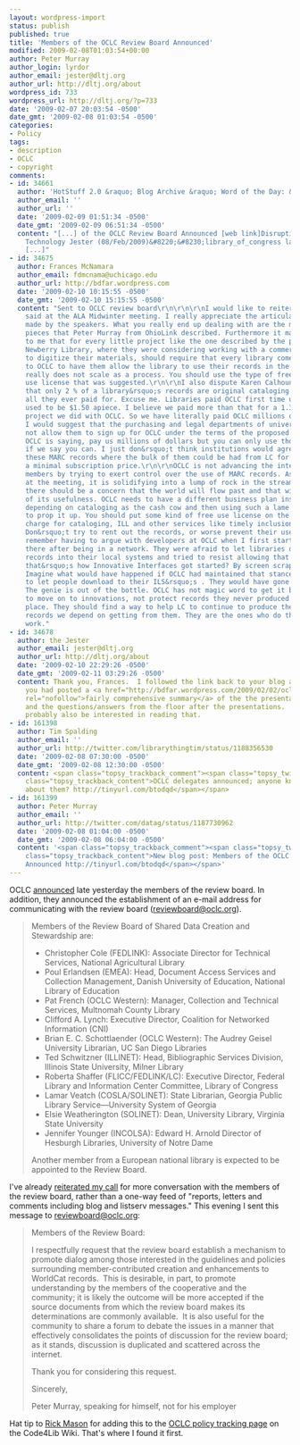 ```yaml
---
layout: wordpress-import
status: publish
published: true
title: 'Members of the OCLC Review Board Announced'
modified: 2009-02-08T01:03:54+00:00
author: Peter Murray
author_login: lyrdor
author_email: jester@dltj.org
author_url: http://dltj.org/about
wordpress_id: 733
wordpress_url: http://dltj.org/?p=733
date: '2009-02-07 20:03:54 -0500'
date_gmt: '2009-02-08 01:03:54 -0500'
categories:
- Policy
tags:
- description
- OCLC
- copyright
comments:
- id: 34661
  author: 'HotStuff 2.0 &raquo; Blog Archive &raquo; Word of the Day: &#8220;solinet&#8221;'
  author_email: ''
  author_url: ''
  date: '2009-02-09 01:51:34 -0500'
  date_gmt: '2009-02-09 06:51:34 -0500'
  content: "[...] of the OCLC Review Board Announced [web link]Disruptive Library
    Technology Jester (08/Feb/2009)&#8220;&#8230;library_of_congress lamar veatch
    [...]"
- id: 34675
  author: Frances McNamara
  author_email: fdmcnama@uchicago.edu
  author_url: http://bdfar.wordpress.com
  date: '2009-02-10 10:15:55 -0500'
  date_gmt: '2009-02-10 15:15:55 -0500'
  content: "Sent to OCLC review board\r\n\r\n\r\nI would like to reiterate what I
    said at the ALA Midwinter meeting. I really appreciate the articulate comments
    made by the speakers. What you really end up dealing with are the messy metadata
    pieces that Peter Murray from OhioLink described. Furthermore it makes no sense
    to me that for every little project like the one described by the person from
    Newberry Library, where they were considering working with a commercial vendor
    to digitize their materials, should require that every library come and bow down
    to OCLC to have them allow the library to use their records in the project. That
    really does not scale as a process. You should use the type of free or shared
    use license that was suggested.\r\n\r\nI also dispute Karen Calhoun&rsquo;s explanation
    that only 2 % of a library&rsquo;s records are original cataloging so that&rsquo;s
    all they ever paid for. Excuse me. Libraries paid OCLC first time use fees that
    used to be $1.50 apiece. I believe we paid more than that for a 1.3 million recon
    project we did with OCLC. So we have literally paid OCLC millions of dollars.
    I would suggest that the purchasing and legal departments of universities would
    not allow them to sign up for OCLC under the terms of the proposed policy. So,
    OCLC is saying, pay us millions of dollars but you can only use those records
    if we say you can. I just don&rsquo;t think institutions would agree. Not for
    these MARC records where the bulk of them could be had from LC for free or for
    a minimal subscription price.\r\n\r\nOCLC is not advancing the interests of its
    members by trying to exert control over the use of MARC records. As I commented
    at the meeting, it is solidifying into a lump of rock in the stream and I think
    there should be a concern that the world will flow past and that will be the end
    of its usefulness. OCLC needs to have a different business plan instead of just
    depending on cataloging as the cash cow and then using such a lame policy to try
    to prop it up. You should put some kind of free use license on the records and
    charge for cataloging, ILL and other services like timely inclusion in Worldcat.org.
    Don&rsquo;t try to rent out the records, or worse prevent their use.\r\n\r\nI
    remember having to argue with developers at OCLC when I first started working
    there after being in a network. They were afraid to let libraries download MARC
    records into their local systems and tried to resist allowing that to happen (remember
    that&rsquo;s how Innovative Interfaces got started? By screen scraping to do that).
    Imagine what would have happened if OCLC had maintained that stance and refused
    to let people download to their ILS&rsquo;s . They would have gone elsewhere.
    The genie is out of the bottle. OCLC has not magic word to get it back. They need
    to move on to innovations, not protect records they never produced in the first
    place. They should find a way to help LC to continue to produce the many, many
    records we depend on getting from them. They are the ones who do the bulk of the
    work."
- id: 34678
  author: the Jester
  author_email: jester@dltj.org
  author_url: http://dltj.org/about
  date: '2009-02-10 22:29:26 -0500'
  date_gmt: '2009-02-11 03:29:26 -0500'
  content: Thank you, Frances.  I followed the link back to your blog and noted that
    you had posted a <a href="http://bdfar.wordpress.com/2009/02/02/oclc-hullaballou-ala-midwinter-2009-monday/"
    rel="nofollow">fairly comprehensive summary</a> of the the presentations at midwinter
    and the questions/answers from the floor after the presentations.  Folks will
    probably also be interested in reading that.
- id: 161398
  author: Tim Spalding
  author_email: ''
  author_url: http://twitter.com/librarythingtim/status/1188356530
  date: '2009-02-08 07:30:00 -0500'
  date_gmt: '2009-02-08 12:30:00 -0500'
  content: <span class="topsy_trackback_comment"><span class="topsy_twitter_username"><span
    class="topsy_trackback_content">OCLC delegates announced; anyone know anything
    about them? http://tinyurl.com/btodqd</span></span>
- id: 161399
  author: Peter Murray
  author_email: ''
  author_url: http://twitter.com/datag/status/1187730962
  date: '2009-02-08 01:04:00 -0500'
  date_gmt: '2009-02-08 06:04:00 -0500'
  content: '<span class="topsy_trackback_comment"><span class="topsy_twitter_username"><span
    class="topsy_trackback_content">New blog post: Members of the OCLC Review Board
    Announced http://tinyurl.com/btodqd</span></span>'
---
```

<p>OCLC <a href="http://www.oclc.org/us/en/news/releases/200910.htm" title="Review Board Named">announced</a> late yesterday the members of the review board.  In addition, they announced the establishment of an e-mail address for communicating with the review board (<a href="mailto:reviewboard@oclc.org">reviewboard@oclc.org</a>).</p>
<blockquote><p>Members of the Review Board of Shared Data Creation and Stewardship are:</p>
<ul type="disc">
<li>Christopher Cole (FEDLINK): Associate Director for Technical Services, National Agricultural Library</li>
<li>Poul Erlandsen (EMEA): Head, Document Access Services and Collection Management, Danish University of Education, National Library of Education</li>
<li>Pat French (OCLC Western): Manager, Collection and Technical Services, Multnomah County Library</li>
<li>Clifford A. Lynch: Executive Director, Coalition for Networked Information (CNI)</li>
<li>Brian E. C. Schottlaender (OCLC Western): The Audrey Geisel University Librarian, UC San Diego Libraries</li>
<li>Ted Schwitzner (ILLINET): Head, Bibliographic Services Division, Illinois State University, Milner Library</li>
<li>Roberta Shaffer (FLICC/FEDLINK/LC): Executive Director, Federal Library and Information Center Committee, Library of Congress</li>
<li>Lamar Veatch (COSLA/SOLINET): State Librarian, Georgia Public Library Service&mdash;University System of Georgia</li>
<li>Elsie Weatherington (SOLINET): Dean, University Library, Virginia State University</li>
<li>Jennifer Younger (INCOLSA): Edward H. Arnold Director of Hesburgh Libraries, University of Notre Dame</li>
</ul>
<p>Another member from a European national library is expected to be appointed to the Review Board.</p></blockquote>
<p>I've already <a href="/article/worldcat-discussion/">reiterated my call</a> for more conversation with the members of the review board, rather than a one-way feed of "reports, letters and comments including blog and listserv messages."  This evening I sent this message to <a href="mailto:reviewboard@oclc.org">reviewboard@oclc.org</a>:</p>
<blockquote><p>
Members of the Review Board:</p>
<p>I respectfully request that the review board establish a mechanism to promote dialog among those interested in the guidelines and policies surrounding member-contributed creation and enhancements to WorldCat records. &nbsp;This is desirable, in part, to promote understanding by the members of the cooperative and the community; it is likely the outcome will be more accepted&nbsp;if the source documents from which the review board makes its determinations are commonly available. &nbsp;It is also useful for the community to share a forum to debate the issues in a manner that effectively consolidates the points of discussion for the review board; as it stands, discussion is duplicated and scattered across the internet.</p>
<p>Thank you for considering this request.</p>
<p>Sincerely,</p>
<p>Peter Murray, speaking for himself, not for his employer</p></blockquote>
<p>Hat tip to <a href="http://www.libology.com/blog/2009/02/07/oclc-announces-review-board-members.html" title="&#039;OCLC Announces Review Board Members&#039; in Libology Blog">Rick Mason</a> for adding this to the <a href="http://wiki.code4lib.org/index.php/OCLC_Policy_Change" title="OCLC Policy Change - Code4Lib">OCLC policy tracking page</a> on the Code4Lib Wiki.  That's where I found it first.</p>
